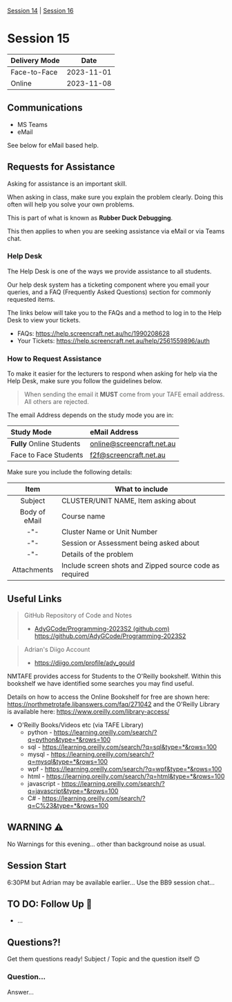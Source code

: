 [Session 14](../session_14/OSS-14-Programming.md) | [Session 16](../session_16/OSS-16-Programming.md)

# Session 15

| Delivery Mode | Date       |
|---------------|------------|
| Face-to-Face  | 2023-11-01 |
| Online        | 2023-11-08 |

## Communications

- MS Teams
- eMail

See below for eMail based help.

## Requests for Assistance

Asking for assistance is an important skill.

When asking in class, make sure you explain the problem clearly. Doing this often will help you solve your own problems.

This is part of what is known as **Rubber Duck Debugging**.

This then applies to when you are seeking assistance via eMail or via Teams chat.

### Help Desk

The Help Desk is one of the ways we provide 
assistance to all students.

Our help desk system has a ticketing component where
you email your queries, and a FAQ (Frequently Asked
Questions) section for commonly requested items.

The links below will take you to the FAQs and a 
method to log in to the Help Desk to view your 
tickets.

- FAQs: https://help.screencraft.net.au/hc/1990208628
- Your Tickets: https://help.screencraft.net.au/help/2561559896/auth

### How to Request Assistance
To make it easier for the lecturers to respond when 
asking for help via the Help Desk, make sure you 
follow the guidelines below.

> When sending the email it **MUST** come from your 
> TAFE email address. All others are rejected.

The email Address depends on the study mode you are in:

| Study Mode                | eMail Address             |
|:--------------------------|:--------------------------|
| **Fully** Online Students | online@screencraft.net.au |
| Face to Face Students     | f2f@screencraft.net.au    |

Make sure you include the following details:

| Item          | What to include                                         |
|:-------------:|---------------------------------------------------------|
| Subject       | CLUSTER/UNIT NAME, Item asking about                    |
| Body of eMail | Course name                                             |
| -"-           | Cluster Name or Unit Number                             |
| -"-           | Session or Assessment being asked about                 |
| -"-           | Details of the problem                                  |
| Attachments   | Include screen shots and Zipped source code as required |


## Useful Links

> GitHub Repository of Code and Notes
> - [AdyGCode/Programming-2023S2 (github.com)](https://github.com/AdyGCode/Programming-2023S2)
      https://github.com/AdyGCode/Programming-2023S2

> Adrian's Diigo Account
> - https://diigo.com/profile/ady_gould

NMTAFE provides access for Students to the O'Reilly bookshelf. Within this bookshelf we have identified some searches you may find useful.

Details on how to access the Online Bookshelf for free  are shown here: https://northmetrotafe.libanswers.com/faq/271042 and the O'Reilly Library is available here: https://www.oreilly.com/library-access/

- O'Reilly Books/Videos etc (via TAFE Library)
    - python -  https://learning.oreilly.com/search/?q=python&type=*&rows=100
    - sql -  https://learning.oreilly.com/search/?q=sql&type=*&rows=100
    - mysql -  https://learning.oreilly.com/search/?q=mysql&type=*&rows=100
    - wpf -  https://learning.oreilly.com/search/?q=wpf&type=*&rows=100
    - html -  https://learning.oreilly.com/search/?q=html&type=*&rows=100
    - javascript -  https://learning.oreilly.com/search/?q=javascript&type=*&rows=100
    - C# -  https://learning.oreilly.com/search/?q=C%23&type=*&rows=100

## WARNING ⚠️

No Warnings for this evening... other than background noise as usual.

## Session Start

6:30PM but Adrian may be available earlier...
Use the BB9 session chat...

## TO DO: Follow Up 🦷

- ...

## Questions?!

Get them questions ready!
Subject / Topic and the question itself 😊

### Question...

Answer...
